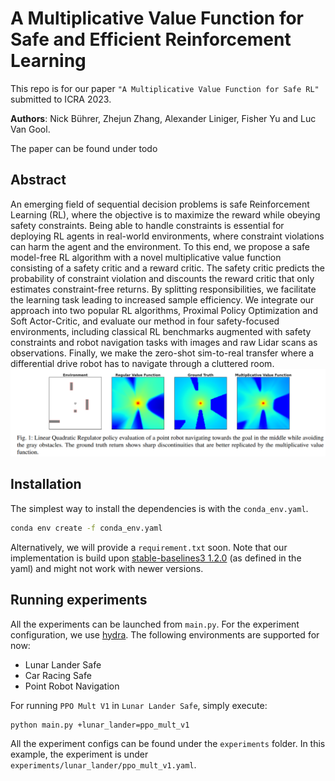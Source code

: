 # A Multiplicative Value Function for Safe and Efficient Reinforcement Learning

This repo is for our paper `"A Multiplicative Value Function for Safe RL"` submitted to ICRA 2023.

**Authors**: Nick Bührer, Zhejun Zhang, Alexander Liniger, Fisher Yu and Luc Van Gool.

The paper can be found under todo <!---[[arXiv]](https://arxiv.org/abs/2209.13508)-->

## Abstract

An emerging field of sequential decision problems is safe Reinforcement Learning (RL), where the objective is to
maximize the reward while obeying safety constraints. Being able to handle constraints is essential for deploying RL
agents in real-world environments, where constraint violations can harm the agent and the environment. To this end, we
propose a safe model-free RL algorithm with a novel multiplicative value function consisting of a safety critic and a
reward critic. The safety critic predicts the probability of constraint violation and discounts the reward critic that
only estimates constraint-free returns. By splitting responsibilities, we facilitate the learning task leading to
increased sample efficiency. We integrate our approach into two popular RL algorithms, Proximal Policy Optimization and
Soft Actor-Critic, and evaluate our method in four safety-focused environments, including classical RL benchmarks
augmented with safety constraints and robot navigation tasks with images and raw Lidar scans as observations. Finally,
we make the zero-shot sim-to-real transfer where a differential drive robot has to navigate through a cluttered room.
![teaser](docs/multiplicative_vf.png)
<!---![teaser](docs/framework_mtr.png)-->

## Installation

The simplest way to install the dependencies is with the `conda_env.yaml`.

```bash
conda env create -f conda_env.yaml
```

Alternatively, we will provide a `requirement.txt` soon.
Note that our implementation is build upon [stable-baselines3 1.2.0](https://github.com/DLR-RM/stable-baselines3)
(as defined in the yaml) and might not work with newer versions.

## Running experiments

All the experiments can be launched from `main.py`. For the experiment configuration, we use
[hydra](https://github.com/facebookresearch/hydra). The following environments are supported for now:
- Lunar Lander Safe
- Car Racing Safe
- Point Robot Navigation

For running `PPO Mult V1` in `Lunar Lander Safe`, simply execute:
```bash
python main.py +lunar_lander=ppo_mult_v1
```
All the experiment configs can be found under the `experiments` folder. In this example, the experiment 
is under `experiments/lunar_lander/ppo_mult_v1.yaml`.

